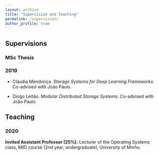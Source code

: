 ```yaml
---
layout: archive
title: "Supervision and Teaching" 
permalink: /supervision/
author_profile: true
---
```


## Supervisions
### MSc Thesis
### 2019
* Cláudia Mendonça. *Storage Systems for Deep Learning Frameworks*. Co-advised with João Paulo.

* Diogo Leitão. *Modular Distributed Storage Systems*. Co-advised with João Paulo.


## Teaching
### 2020
**Invited Assistant Professor (25%).** Lecturer of the Operating Systems class, MIEI course (2nd year, undergraduate), University of Minho.